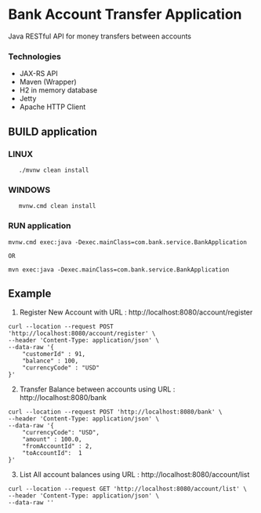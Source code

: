 # Bank Account Transfer Application

Java RESTful API for money transfers between accounts

### Technologies
- JAX-RS API
- Maven (Wrapper)
- H2 in memory database
- Jetty
- Apache HTTP Client

## BUILD application

### LINUX
```
   ./mvnw clean install
```

### WINDOWS
```
   mvnw.cmd clean install
```

### RUN application
```
mvnw.cmd exec:java -Dexec.mainClass=com.bank.service.BankApplication

OR

mvn exec:java -Dexec.mainClass=com.bank.service.BankApplication
```

## Example 

1. Register New Account with  URL : http://localhost:8080/account/register

```
curl --location --request POST 'http://localhost:8080/account/register' \
--header 'Content-Type: application/json' \
--data-raw '{
	"customerId" : 91,
	"balance" : 100,
	"currencyCode" : "USD"
}'
```

2. Transfer Balance between accounts using URL : http://localhost:8080/bank
```
curl --location --request POST 'http://localhost:8080/bank' \
--header 'Content-Type: application/json' \
--data-raw '{
	"currencyCode": "USD",
	"amount" : 100.0,
	"fromAccountId" : 2,
	"toAccountId":  1
}'
```

3. List All account balances using URL : http://localhost:8080/account/list

```
curl --location --request GET 'http://localhost:8080/account/list' \
--header 'Content-Type: application/json' \
--data-raw ''
```